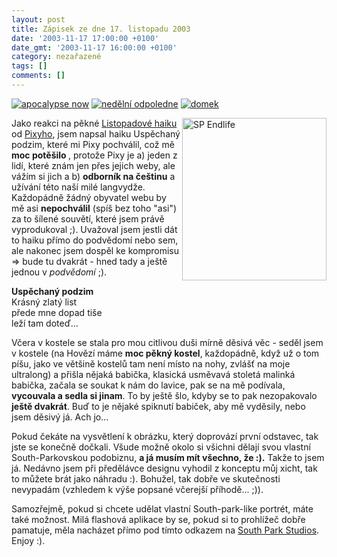 ```yaml
---
layout: post
title: Zápisek ze dne 17. listopadu 2003
date: '2003-11-17 17:00:00 +0100'
date_gmt: '2003-11-17 16:00:00 +0100'
category: nezařazené
tags: []
comments: []
---
```

<div >  <a href="%base_url%/assets/old-images/vezak2.jpg"><img alt="apocalypse now" src="%base_url%/assets/old-images/vezak2.jpg"></a>  <a href="%base_url%/assets/old-images/les.jpg"><img alt="nedělní odpoledne" src="%base_url%/assets/old-images/les.jpg"></a>  <a href="%base_url%/assets/old-images/domek.jpg"><img alt="domek" src="%base_url%/assets/old-images/domek.jpg"></a>  </div>
<p><img src="%base_url%/assets/old-images/end.png" width="231" height="260" alt="SP Endlife" align="right">Jako  reakci na pěkné <a href="http://www.pixy.cz/blog/2003_11_archiv.html#1068496338">Listopadové haiku</a>  od <a href="http://www.pixy.cz">Pixyho</a>, jsem napsal haiku Uspěchaný podzim, které mi Pixy pochválil,  což mě <strong>moc potěšilo </strong>, protože Pixy je a) jeden z lidí, které znám jen přes jejich weby, ale vážím si jich  a b) <strong>odborník na češtinu</strong> a užívání této naší milé langvydže.  Každopádně žádný obyvatel webu by mě asi <strong>nepochválil</strong> (spíš bez toho "asi") za to  šílené souvětí, které jsem právě vyprodukoval ;).  Uvažoval jsem jestli dát to haiku přímo do podvědomí nebo sem, ale nakonec jsem dospěl ke kompromisu =>  bude tu dvakrát - hned tady a ještě jednou v <i title="tady býval odkaz na soubor 'podzim_haiku.htm'">podvědomí</i> ;).</p>
<p class="odsazeny"><strong>Uspěchaný podzim</strong><br>  Krásný zlatý list<br>  přede mne dopad tiše<br>  leží tam doteď...</p>
<p>Včera v kostele se stala pro mou citlivou duši mírně děsivá věc - seděl jsem v kostele (na Hovězí máme <strong>moc  pěkný kostel</strong>, každopádně, když už o tom píšu, jako ve většině kostelů tam není místo na nohy, zvlášť na moje  ultralong) a přišla nějaká babička, klasická usměvavá stoletá malinká babička, začala se soukat k nám do lavice,  pak se na mě podívala, <strong>vycouvala a sedla si jinam</strong>. To by ještě šlo, kdyby se to pak nezopakovalo <strong>ještě  dvakrát</strong>. Buď to je nějaké spiknutí babiček, aby mě vyděsily, nebo jsem děsivý já. Ach jo...</p>
<p>Pokud čekáte na vysvětlení k obrázku, který doprovází první odstavec, tak jste se konečně dočkali.  Všude možně okolo si všichni dělají svou vlastní South-Parkovskou podobiznu, <strong>a já musím mít všechno, že :).</strong>  Takže to jsem já. Nedávno jsem při předělávce designu vyhodil z konceptu můj xicht,  tak to můžete brát jako náhradu :). Bohužel, tak dobře ve skutečnosti nevypadám (vzhledem k výše  popsané včerejší příhodě... ;)).</p>
<p>Samozřejmě, pokud si chcete udělat vlastní South-park-like portrét, máte také možnost. Milá flashová aplikace  by se, pokud si to prohlížeč dobře pamatuje, měla nacházet přímo pod tímto odkazem na  <a href="http://images.southparkstudios.com/games/create/index.html">South Park Studios</a>. Enjoy :).</p>
